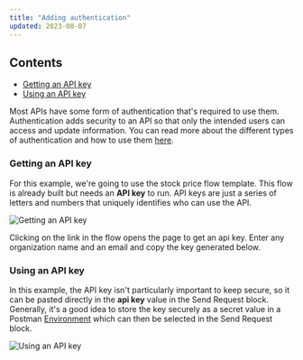 ```yaml
---
title: "Adding authentication"
updated: 2023-08-07
---
```


## Contents

* [Getting an API key](#using-one-blocks-output-as-another-blocks-input)
* [Using an API key](#blocks-inside-of-other-blocks)

Most APIs have some form of authentication that's required to use them. Authentication adds security to an API so that only the intended users can access and update information. You can read more about the different types of authentication and how to use them [here](/docs/sending-requests/authorization/authorization/).

### Getting an API key

For this example, we're going to use the stock price flow template. This flow is already built but needs an **API key** to run. API keys are just a series of letters and numbers that uniquely identifies who can use the API.

![Getting an API key](https://assets.postman.com/postman-labs-docs/concepts/getting-api-key.gif)

Clicking on the link in the flow opens the page to get an api key. Enter any organization name and an email and copy the key generated below.

### Using an API key

In this example, the API key isn't particularly important to keep secure, so it can be pasted directly in the **api key** value in the Send Request block. Generally, it's a good idea to store the key securely as a secret value in a Postman [Environment](/docs/sending-requests/managing-environments/) which can then be selected in the Send Request block.

![Using an API key](https://assets.postman.com/postman-labs-docs/concepts/using-api-key.gif)
